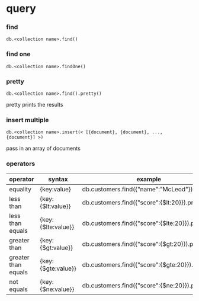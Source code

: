 # query

### find
```
db.<collection name>.find()
```

### find one
```
db.<collection name>.findOne()
```

### pretty
```
db.<collection name>.find().pretty()
```
pretty prints the results

### insert multiple
```
db.<collection name>.insert(< [{document}, {document}, ..., {document}] >)
```
pass in an array of documents

### operators

| operator | syntax | example |
| --- | --- | --- |
| equality | {key:value} | db.customers.find({"name":"McLeod"}).pretty() | 
| less than | {key:{$lt:value}} | db.customers.find({"score":{$lt:20}}).pretty() | 
| less than equals | {key:{$lte:value}} | db.customers.find({"score":{$lte:20}}).pretty() | 
| greater than | {key:{$gt:value}} | db.customers.find({"score":{$gt:20}}).pretty() | 
| greater than equals | {key:{$gte:value}} | db.customers.find({"score":{$gte:20}}).pretty() | 
| not equals | {key:{$ne:value}} | db.customers.find({"score":{$ne:20}}).pretty() | 

###
```
```

###
```
```

###
```
```

###
```
```

###
```
```

###
```
```